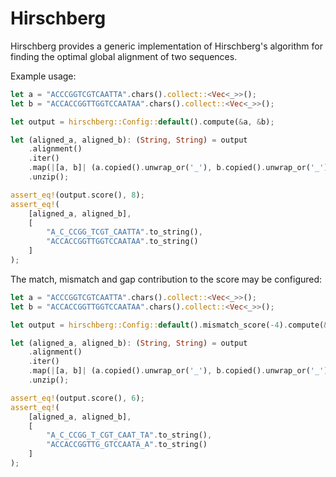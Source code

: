 # Hirschberg

Hirschberg provides a generic implementation of Hirschberg's algorithm for finding the optimal global alignment of two sequences. 

Example usage:

```rust
let a = "ACCCGGTCGTCAATTA".chars().collect::<Vec<_>>();
let b = "ACCACCGGTTGGTCCAATAA".chars().collect::<Vec<_>>();

let output = hirschberg::Config::default().compute(&a, &b);

let (aligned_a, aligned_b): (String, String) = output
    .alignment()
    .iter()
    .map(|[a, b]| (a.copied().unwrap_or('_'), b.copied().unwrap_or('_')))
    .unzip();

assert_eq!(output.score(), 8);
assert_eq!(
    [aligned_a, aligned_b],
    [
        "A_C_CCGG_TCGT_CAATTA".to_string(),
        "ACCACCGGTTGGTCCAATAA".to_string()
    ]
);
```

The match, mismatch and gap contribution to the score may be configured:

```rust
let a = "ACCCGGTCGTCAATTA".chars().collect::<Vec<_>>();
let b = "ACCACCGGTTGGTCCAATAA".chars().collect::<Vec<_>>();

let output = hirschberg::Config::default().mismatch_score(-4).compute(&a, &b);

let (aligned_a, aligned_b): (String, String) = output
    .alignment()
    .iter()
    .map(|[a, b]| (a.copied().unwrap_or('_'), b.copied().unwrap_or('_')))
    .unzip();

assert_eq!(output.score(), 6);
assert_eq!(
    [aligned_a, aligned_b],
    [
        "A_C_CCGG_T_CGT_CAAT_TA".to_string(),
        "ACCACCGGTTG_GTCCAATA_A".to_string()
    ]
);
```
